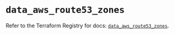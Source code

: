 # `data_aws_route53_zones`

Refer to the Terraform Registry for docs: [`data_aws_route53_zones`](https://registry.terraform.io/providers/hashicorp/aws/6.2.0/docs/data-sources/route53_zones).
